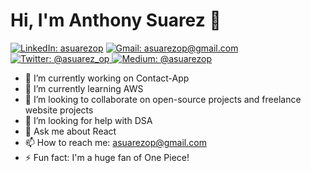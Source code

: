 # Hi, I'm Anthony Suarez 👋
<a href="https://www.linkedin.com/in/asuarez00/" rel="nofollow"><img alt="LinkedIn: asuarezop" src="https://img.shields.io/badge/linkedin-%230A66C2?style=for-the-badge&logo=linkedin&logoColor=%23ffff&logoSize=auto&link=https://www.linkedin.com/in/asuarez00/"></a>
<a href="mailto:asuarezop@gmail.com"><img alt="Gmail: asuarezop@gmail.com" src="https://img.shields.io/badge/gmail-%23EA4335?style=for-the-badge&logo=gmail&logoColor=%23ffff&logoSize=auto&link=mailto:asuarezop@gmail.com"></a>
<a href="https://twitter.com/asuarez_op" rel="nofollow">
<img alt="Twitter: @asuarez_op" src="https://img.shields.io/badge/twitter-%231D9BF0?style=for-the-badge&logo=twitter&logoColor=%23ffff&logoSize=auto&link=https://twitter.com/asuarez_op">
</a>
<a href="https://medium.com/@asuarezop" rel="nofollow"><img alt="Medium: @asuarezop" src="https://img.shields.io/badge/medium-%23000000?style=for-the-badge&logo=medium&logoColor=%23ffff&logoSize=auto&link=https://medium.com/@asuarezop"></a>

- 🔭 I’m currently working on Contact-App
- 🌱 I’m currently learning AWS 
- 👯 I’m looking to collaborate on open-source projects and freelance website projects
- 🤔 I’m looking for help with DSA
- 💬 Ask me about React
- 📫 How to reach me: asuarezop@gmail.com
- ⚡ Fun fact: I'm a huge fan of One Piece!

